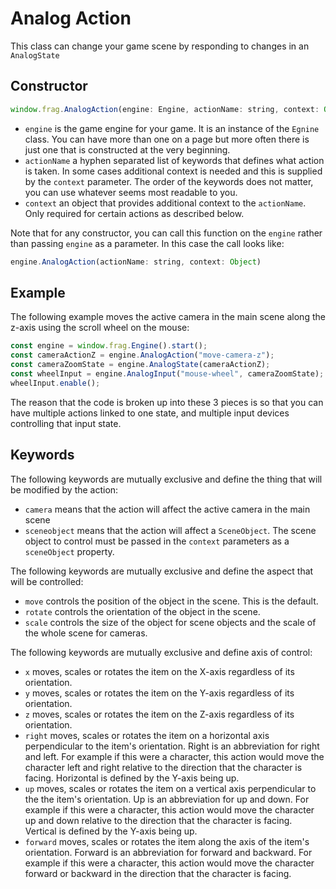 # Analog Action

This class can change your game scene by responding to changes in an `AnalogState`

## Constructor
```javascript
window.frag.AnalogAction(engine: Engine, actionName: string, context: Object)
```

* `engine` is the game engine for your game. It is an instance of the `Egnine` class. You can 
  have more than one on a page but more often there is just one that is constructed at the 
  very beginning.
* `actionName` a hyphen separated list of keywords that defines what action is taken. 
  In some cases additional context is needed and this is supplied by the `context` parameter.
  The order of the keywords does not matter, you can use whatever seems most readable to you.
* `context` an object that provides additional context to the `actionName`. Only required
  for certain actions as described below.

Note that for any constructor, you can call this function on the `engine` rather than passing
`engine` as a parameter. In this case the call looks like:

```javascript
engine.AnalogAction(actionName: string, context: Object)
```

## Example

The following example moves the active camera in the main scene along 
the z-axis using the scroll wheel on the mouse:

```javascript
const engine = window.frag.Engine().start();
const cameraActionZ = engine.AnalogAction("move-camera-z");
const cameraZoomState = engine.AnalogState(cameraActionZ);
const wheelInput = engine.AnalogInput("mouse-wheel", cameraZoomState);
wheelInput.enable();
```

The reason that the code is broken up into these 3 pieces is so that
you can have multiple actions linked to one state, and multiple input
devices controlling that input state.

## Keywords

The following keywords are mutually exclusive and define the thing that will
be modified by the action:
* `camera` means that the action will affect the active camera in the main scene
* `sceneobject` means that the action will affect a `SceneObject`. The scene object
  to control must be passed in the `context` parameters as a `sceneObject` property.

The following keywords are mutually exclusive and define the aspect that will be
controlled:
* `move` controls the position of the object in the scene. This is the default.
* `rotate` controls the orientation of the object in the scene.
* `scale` controls the size of the object for scene objects and the scale of the whole scene for cameras.

The following keywords are mutually exclusive and define axis of control:
* `x` moves, scales or rotates the item on the X-axis regardless of its orientation.
* `y` moves, scales or rotates the item on the Y-axis regardless of its orientation.
* `z` moves, scales or rotates the item on the Z-axis regardless of its orientation.
* `right` moves, scales or rotates the item on a horizontal axis perpendicular to the item's orientation. 
  Right is an abbreviation for right and left. For example if this were a character, this
  action would move the character left and right relative to the direction that the character
  is facing. Horizontal is defined by the Y-axis being up.
* `up` moves, scales or rotates the item on a vertical axis perpendicular to the the item's
  orientation. Up is an abbreviation for up and down. For example if this were a character, this
  action would move the character up and down relative to the direction that the character
  is facing. Vertical is defined by the Y-axis being up.
* `forward` moves, scales or rotates the item along the axis of the item's orientation. 
  Forward is an abbreviation for forward and backward. For example if this were a character, this
  action would move the character forward or backward in the direction that the character is
  facing.
